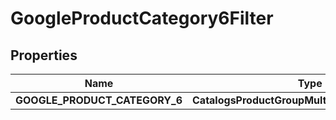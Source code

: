 

# GoogleProductCategory6Filter


## Properties

| Name | Type | Description | Notes |
|------------ | ------------- | ------------- | -------------|
|**GOOGLE_PRODUCT_CATEGORY_6** | **CatalogsProductGroupMultipleStringListCriteria** |  |  |




